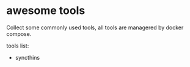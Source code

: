 # awesome tools

Collect some commonly used tools, all tools are managered by docker compose.

tools list:

* syncthins
